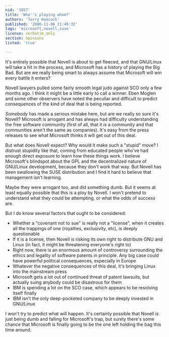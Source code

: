 ```yaml
---
nid: '1857'
title: 'Who''s playing whom?'
authors: 'Terry Hancock'
published: '2006-11-06 21:49:32'
tags: 'microsoft,novell,suse'
license: verbatim_only
section: opinions
listed: 'true'

---
```

It's entirely possible that Novell is about to get fleeced, and that GNU/Linux will take a hit in the process, and Microsoft has a history of playing the Big Bad. But are we really being smart to always assume that Microsoft will win every battle it enters?

Novell lawyers pulled some fairly smooth legal judo against SCO only a few months ago. I think it might be a little early to call a winner. Eben Moglen and some other observers have noted the peculiar and difficult to predict consequences of the kind of deal that is being reported.

_Somebody_ has made a serious mistake here, but are we really so sure it's Novell? Microsoft is arrogant and has always had difficulty understanding the free software community (first of all, that it _is_ a community and that communities aren't the same as companies). It's easy from the press releases to see what Microsoft thinks it will get out of this deal.

But what does Novell expect? Why would it make such a "stupid" move? I distrust stupidity like that, coming from educated people who've had enough direct exposure to learn how these things work. I believe Microsoft's blindspot about the GPL and the decentralized nature of GNU/Linux development, because they don't work that way. But Novell has been swallowing the SUSE distribution and I find it hard to believe that management isn't learning.

Maybe they were arrogant too, and did something dumb. But it seems at least equally possible that this is a ploy by Novell. I won't pretend to understand what they could be attempting, or what the odds of success are.

But I do know several factors that ought to be considered:


* Whether a "covenant not to sue" is really not a "license", when it creates all the trappings of one (royalties, exclusivity, etc), is deeply questionable
* If it is a license, then Novell is risking its own right to distribute GNU and Linux (in fact, it might be threatening everyone's right to)
* Right now, there is an enormous amount of controversy surrounding the ethics and legality of software patents in principle. Any big case could have powerful political consequences, especially in Europe
* Whatever the negative consequences of this deal, it's bringing Linux into the mainstream press
* Microsoft gets a lot out of continued threat of patent lawsuits, but actually suing anybody could be disastrous for them
* IBM is spending a lot on the SCO case, which appears to be resolving itself finally
* IBM isn't the only deep-pocketed company to be deeply invested in GNU/Linux

I won't try to predict what will happen. It's certainly possible that Novell is just being dumb and falling for Microsoft's trap, but surely there's some chance that Microsoft is finally going to be the one left holding the bag this time around.

